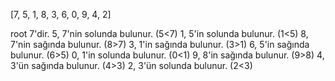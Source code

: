 [7, 5, 1, 8, 3, 6, 0, 9, 4, 2] 


root 7'dir.
5, 7'nin solunda bulunur. (5<7)
1, 5'in solunda bulunur. (1<5)
8, 7'nin sağında bulunur. (8>7)
3, 1'in sağında bulunur. (3>1)
6, 5'in sağında bulunur. (6>5)
0, 1'in solunda bulunur. (0<1)
9, 8'in sağında bulunur. (9>8)
4, 3'ün sağında bulunur. (4>3)
2, 3'ün solunda bulunur. (2<3)